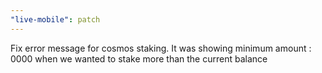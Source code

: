 ```yaml
---
"live-mobile": patch
---
```


Fix error message for cosmos staking. It was showing minimum amount : 0000 when we wanted to stake more than the current balance
